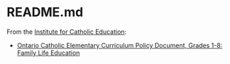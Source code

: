 # README.md

From the [Institute for Catholic Education](https://iceont.ca/):

- [Ontario Catholic Elementary Curriculum
Policy Document, Grades 1-8: Family Life
Education](FLE-2023-Curriculum-Gr-1-8-COMPLETE-3.pdf)
